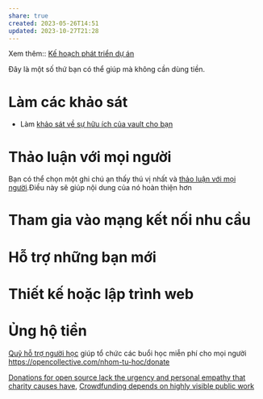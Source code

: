 ```yaml
---
share: true
created: 2023-05-26T14:51
updated: 2023-10-27T21:28
---
```


Xem thêm:: [Kế hoạch phát triển dự án](../6%20K%E1%BA%BF%20ho%E1%BA%A1ch/K%E1%BA%BF%20ho%E1%BA%A1ch%20ph%C3%A1t%20tri%E1%BB%83n%20d%E1%BB%B1%20%C3%A1n.md)

Đây là một số thứ bạn có thể giúp mà không cần dùng tiền. 
# Làm các khảo sát
- Làm [khảo sát về sự hữu ích của vault cho bạn](https://quảcầu.cc/khao-sat-nguoi-dung-vault-nhap-mon-obsidian/?utm_source=CV+%C2%BB+T%C3%B4i+c%C3%B3+th%E1%BB%83+gi%C3%BAp+g%C3%AC%3F&utm_medium=Kh%E1%BA%A3o+s%C3%A1t+ng%C6%B0%E1%BB%9Di+d%C3%B9ng+vault+Nh%E1%BA%ADp+m%C3%B4n+Obsidian&utm_campaign=Giai+%C4%91o%E1%BA%A1n+2)

# Thảo luận với mọi người
Bạn có thể chọn một ghi chú ạn thấy thú vị nhất và [thảo luận với mọi người](./M%E1%BB%8Di%20ng%C6%B0%E1%BB%9Di%20hay%20th%E1%BA%A3o%20lu%E1%BA%ADn%20%E1%BB%9F%20%C4%91%C3%A2u%EF%BC%9F.md).Điều này sẽ giúp nội dung của nó hoàn thiện hơn

# Tham gia vào mạng kết nối nhu cầu
# Hỗ trợ những bạn mới
# Thiết kế hoặc lập trình web 

# Ủng hộ tiền
[Quỹ hỗ trợ người học](../3%20Th%C3%A0nh%20ph%E1%BA%A9m/Qu%E1%BB%B9%20h%E1%BB%97%20tr%E1%BB%A3%20ng%C6%B0%E1%BB%9Di%20h%E1%BB%8Dc/index.md) giúp tổ chức các buổi học miễn phí cho mọi người
https://opencollective.com/nhom-tu-hoc/donate

[Donations for open source lack the urgency and personal empathy that charity causes have](../../../%E2%9A%A1Hi%E1%BB%83u%20bi%E1%BA%BFt%20s%C3%A2u/Qu%E1%BA%A3n%20l%C3%BD%20d%E1%BB%B1%20%C3%A1n,%20ph%C3%A1t%20tri%E1%BB%83n%20s%E1%BA%A3n%20ph%E1%BA%A9m,%20x%C3%A2y%20d%E1%BB%B1ng%20t%E1%BB%95%20ch%E1%BB%A9c/G%C3%A2y%20qu%E1%BB%B9/G%E1%BB%8Di%20v%E1%BB%91n%20c%E1%BB%99ng%20%C4%91%E1%BB%93ng/Donations%20for%20open%20source%20lack%20the%20urgency%20and%20personal%20empathy%20that%20charity%20causes%20have.md), [Crowdfunding depends on highly visible public work](../../../%E2%9A%A1Hi%E1%BB%83u%20bi%E1%BA%BFt%20s%C3%A2u/Qu%E1%BA%A3n%20l%C3%BD%20d%E1%BB%B1%20%C3%A1n,%20ph%C3%A1t%20tri%E1%BB%83n%20s%E1%BA%A3n%20ph%E1%BA%A9m,%20x%C3%A2y%20d%E1%BB%B1ng%20t%E1%BB%95%20ch%E1%BB%A9c/G%C3%A2y%20qu%E1%BB%B9/G%E1%BB%8Di%20v%E1%BB%91n%20c%E1%BB%99ng%20%C4%91%E1%BB%93ng/Crowdfunding%20depends%20on%20highly%20visible%20public%20work.md)
